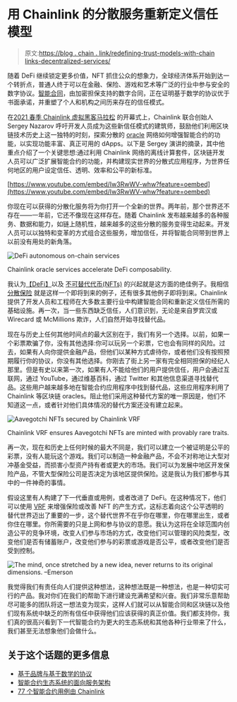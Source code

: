 # 用 Chainlink 的分散服务重新定义信任模型

> 原文:[https://blog . chain . link/redefining-trust-models-with-chain links-decentralized-services/](https://blog.chain.link/redefining-trust-models-with-chainlinks-decentralized-services/)

随着 DeFi 继续锁定更多价值，NFT 抓住公众的想象力，全球经济体系开始到达一个转折点，普通人终于可以在金融、保险、游戏和艺术等广泛的行业中参与安全的数字协议。[智能合同](https://chain.link/education/smart-contracts)，由加密担保支持的数字合同，正在证明基于数学的协议优于书面承诺，并重塑了个人和机构之间历来存在的信任模式。

在[2021 春季 Chainlink 虚拟黑客马拉松](https://chain.link/hackathon) 的开幕式上，Chainlink 联合创始人 Sergey Nazarov 呼吁开发人员成为这些新信任模式的建筑师，鼓励他们利用区块链技术历史上这一独特的时刻，探索分散的 [oracle](https://chain.link/education/blockchain-oracles) 网络如何增强智能合约的功能，以实现功能丰富、真正可用的 dApps。以下是 Sergey 演讲的摘录，其中他重点介绍了一个关键思想:通过利用 Chainlink 网络的离线计算套件，区块链开发人员可以广泛扩展智能合约的功能，并构建现实世界的分散式应用程序，为世界任何地区的用户设定信任、透明、效率和公平的新标准。

[https://www.youtube.com/embed/Iw3RwWV-whw?feature=oembed](https://www.youtube.com/embed/Iw3RwWV-whw?feature=oembed)

你现在可以获得的分散化服务将为你打开一个全新的世界。两年前，那个世界还不存在——一年前，它还不像现在这样存在。随着 Chainlink 发布越来越多的各种服务、数据和能力，如链上随机性，越来越多的这些分散的服务变得生动起来。开发人员可以以独特和变革的方式组合这些服务，增加信任，并将智能合同带到世界上以前没有用处的新角落。

![DeFi autonomous on-chain services](../Images/464201a23e0b9f1f0dafb539776590aa.png)

<figcaption id="caption-attachment-2042" class="wp-caption-text">Chainlink oracle services accelerate DeFi composability.</figcaption>



我认为[【DeFi】](https://chain.link/education/defi)以及 [不可替代代币(NFTs)](https://chain.link/education/nfts) 的兴起就是这方面的绝佳例子。我相信 [分散保险](https://blog.chain.link/blockchain-insurance/) 就是这样一个即将到来的例子，还有很多其他例子即将到来。Chainlink 提供了开发人员和工程师在大多数主要行业中构建智能合同和重新定义信任所需的基础设施。再一次，当一些东西缺乏信任，人们意识到，无论是来自罗宾汉或 Wirecard 或 McMillions 欺诈，人们自然开始寻找替代品。

现在与历史上任何其他时间点的最大区别在于，我们有另一个选择。以前，如果一个彩票欺骗了你，没有其他选择:你可以玩另一个彩票，它也会有同样的风险。过去，如果有人向你提供金融产品，但他们以某种方式虐待你，或者他们没有按照预期履行你的协议，你没有其他选择。你刚去了街上另一家有完全相同担保的经纪人那里。但是有史以来第一次，如果有人不能给他们的用户提供信任，用户会通过互联网，通过 YouTube，通过维基百科，通过 Twitter 和其他信息渠道寻找替代品。这些用户越来越多地在智能合约应用程序中找到替代品，这些应用程序利用了 Chainlink 等区块链 oracles。阻止他们采用这种替代方案的唯一原因是，他们不知道这一点，或者针对他们具体情况的替代方案还没有建立起来。

![Aavegotchi NFTs secured by Chainlink VRF](../Images/4ae74b0bfa65c7de86ba4026e4de7ea0.png)

<figcaption id="caption-attachment-2044" class="wp-caption-text">Chainlink VRF ensures Aavegotchi NFTs are minted with provably rare traits.</figcaption>



再一次，现在和历史上任何时候的最大不同是，我们可以建立一个被证明是公平的彩票，没有人能玩这个游戏。我们可以制造一种金融产品，不会不对称地让大型对冲基金受益，而损害小型资产持有者或更大的市场。我们可以为发展中地区开发保险产品，不管大型保险公司是否决定为该地区提供保险。这是我认为我们都参与其中的一件神奇的事情。

假设这里有人构建了下一代垂直或用例，或者改进了 DeFi。在这种情况下，他们可以使用 [VRF](https://chain.link/solutions/chainlink-vrf) 来增强保险或改善 NFT 的产生方式，这标志着向这个公平透明的替代世界迈出了重要的一步，这个替代世界不在乎你在哪里，你在哪里出生，或者你住在哪里。你所需要的只是上网和参与协议的意愿。我认为这将在全球范围内创造公平的竞争环境，改变人们参与市场的方式，改变他们可以管理的风险类型，改变他们是否有储蓄账户，改变他们参与的彩票或游戏是否公平，或者改变他们是否受到控制。

![The mind, once stretched by a new idea, never returns to its original dimensions. –Emerson](../Images/7a71af495c59000b37e36c64158eb50b.png)

我觉得我们有责任向人们提供这种想法，这种想法既是一种想法，也是一种切实可行的产品。我对你们在我们的帮助下进行建设充满希望和兴奋。我们非常乐意帮助尽可能多的团队将这一想法变为现实，这样人们就可以从智能合同和区块链以及他们现有系统中缺乏的所有信任中获得他们应该获得的真正价值。我们都支持你，我们真的很高兴看到下一代智能合约为更大的生态系统和其他各种行业带来了什么，我们甚至无法想象他们会做什么。

## **关于这个话题的更多信息**

*   [基于品牌与基于数学的协议](https://blog.chain.link/brand-based-vs-math-based-agreements/)
*   [智能合约生态系统的面向服务架构](https://blog.chain.link/service-oriented-architecture-for-smart-contracts/)
*   [77 个智能合约用例由 Chainlink](https://blog.chain.link/44-ways-to-enhance-your-smart-contract-with-chainlink/)